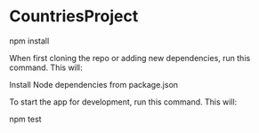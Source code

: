 # CountriesProject

npm install

When first cloning the repo or adding new dependencies, run this command. This will:

Install Node dependencies from package.json

To start the app for development, run this command. This will:

npm test

